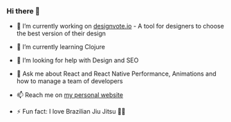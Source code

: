 ### Hi there 👋

- 🔭 I’m currently working on [designvote.io](https://designvote.io) - A tool for designers to choose the best version of their design
- 🌱 I’m currently learning Clojure
- 🤔 I’m looking for help with Design and SEO
- 💬 Ask me about React and React Native Performance, Animations and how to manage a team of developers 
- 📫 Reach me on [my personal website](https://ovsdevelopment.com)

- ⚡ Fun fact: I love Brazilian Jiu Jitsu 🥋🤼


